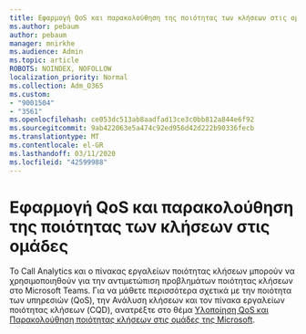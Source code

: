```yaml
---
title: Εφαρμογή QoS και παρακολούθηση της ποιότητας των κλήσεων στις ομάδες
ms.author: pebaum
author: pebaum
manager: mnirkhe
ms.audience: Admin
ms.topic: article
ROBOTS: NOINDEX, NOFOLLOW
localization_priority: Normal
ms.collection: Adm_O365
ms.custom:
- "9001504"
- "3561"
ms.openlocfilehash: ce053dc513ab8aadfad13ce3c0bb812a844e6f92
ms.sourcegitcommit: 9ab422063e5a474c92ed956d42d222b90336fecb
ms.translationtype: MT
ms.contentlocale: el-GR
ms.lasthandoff: 03/11/2020
ms.locfileid: "42599988"
---
```

# <a name="implement-qos-and-monitor-call-quality-in-teams"></a>Εφαρμογή QoS και παρακολούθηση της ποιότητας των κλήσεων στις ομάδες

Το Call Analytics και ο πίνακας εργαλείων ποιότητας κλήσεων μπορούν να χρησιμοποιηθούν για την αντιμετώπιση προβλημάτων ποιότητας κλήσεων στο Microsoft Teams. Για να μάθετε περισσότερα σχετικά με την ποιότητα των υπηρεσιών (QoS), την Ανάλυση κλήσεων και τον πίνακα εργαλείων ποιότητας κλήσεων (CQD), ανατρέξτε στο θέμα [Υλοποίηση QoS και Παρακολούθηση ποιότητας κλήσεων στις ομάδες της Microsoft](https://docs.microsoft.com/microsoftteams/monitor-call-quality-qos). 
